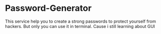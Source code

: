 # Password-Generator
This service help you to create a strong passwords to protect yourself from hackers.
But only you can use it in terminal. Cause i still learning about GUI
